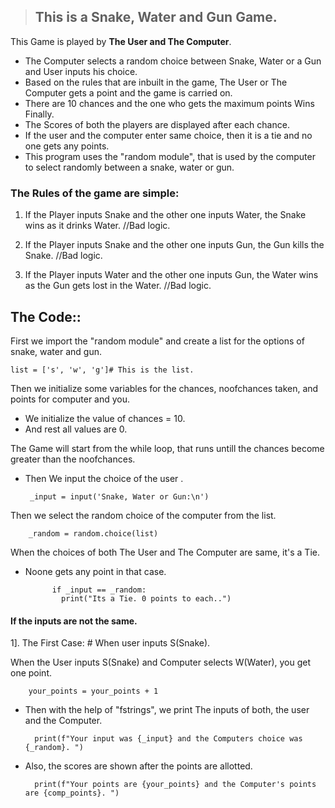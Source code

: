 > ## This is a Snake, Water and Gun Game.

This Game is played by **The User and The Computer**.

- The Computer selects a random choice between Snake, Water or a Gun and User inputs his choice.
- Based on the rules that are inbuilt in the game, The User or The Computer gets a point and the game is carried on.
- There are 10 chances and the one who gets the maximum points Wins Finally.
- The Scores of both the players are displayed after each chance.
- If the user and the computer enter same choice, then it is a tie and no one gets any points.
- This program uses the "random module", that is used by the computer to select randomly between a snake, water or gun.


### The Rules of the game are simple:

1. If the Player inputs Snake and the other one inputs Water,
the Snake wins as it drinks Water. //Bad logic.

2. If the Player inputs Snake and the other one inputs Gun,
the Gun kills the Snake. //Bad logic. 

3. If the Player inputs Water and the other one inputs Gun,
the Water wins as the Gun gets lost in the Water. //Bad logic. 


## The Code::

First we import the "random module" and create a list for the options of snake, water and gun.
	
    list = ['s', 'w', 'g']# This is the list.

Then we initialize some variables for the chances, noofchances taken, and points for computer and you.
- We initialize the value of chances = 10.
- And rest all values are 0.

The Game will start from the while loop, that runs untill the chances become greater than the noofchances.
- Then We input the choice of the user .
	
       _input = input('Snake, Water or Gun:\n')

Then we select the random choice of the computer from the list.

		_random = random.choice(list)

When the choices of both The User and The Computer are same, it's a Tie.
- Noone gets any point in that case.

		    if _input == _random:
   		      print("Its a Tie. 0 points to each..")
            
#### If the inputs are not the same.

1]. The First Case: # When user inputs S(Snake).

When the User inputs S(Snake) and Computer selects W(Water), you get one point.

		your_points = your_points + 1

- Then with the help of "fstrings", we print The inputs of both, the user and the Computer.

		print(f"Your input was {_input} and the Computers choice was {_random}. ")

- Also, the scores are shown after the points are allotted.

		print(f"Your points are {your_points} and the Computer's points are {comp_points}. ")
            

